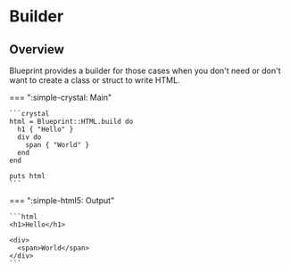 # Builder

## Overview

Blueprint provides a builder for those cases when you don't need or don't want
to create a class or struct to write HTML.

=== ":simple-crystal: Main"

    ```crystal
    html = Blueprint::HTML.build do
      h1 { "Hello" }
      div do
        span { "World" }
      end
    end

    puts html
    ```

=== ":simple-html5: Output"

    ```html
    <h1>Hello</h1>

    <div>
      <span>World</span>
    </div>
    ```
